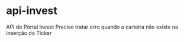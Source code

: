 # api-invest
API do Portal Invest
Preciso tratar erro quando a carteira não existe na inserção do Ticker